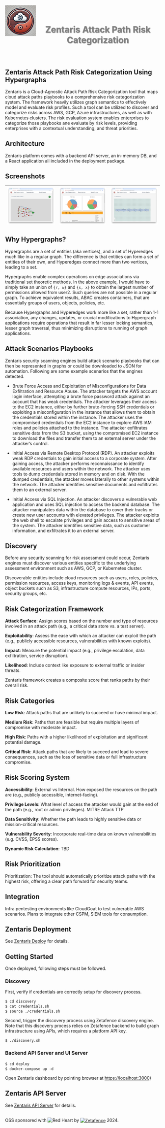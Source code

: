 <h1 align="center">
    <img align="left" width="100" height="100" src="images/zentaris.png" alt="zentaris"/>
    <br />
    <p style="color: #808080; text-shadow: 1px 1px 2px rgba(0, 0, 0, 0.5);">
    Zentaris Attack Path Risk Categorization
    </p>
</h1>

<br/>

## Zentaris Attack Path Risk Categorization Using Hypergraphs

Zentaris is a Cloud-Agnostic Attack Path Risk Categorization tool that maps cloud attack paths playbooks to a comprehensive risk categorization system. The framework heavily utilizes graph semantics to effectively model and evaluate risk profiles. Such a tool can be utilized to discover and categorize risks across AWS, GCP, Azure infrastructures, as well as with Kubernetes clusters. The risk evaluation system enables enterprises to categorize those playbooks ane evaluate by risk levels, providing enterprises with a contextual understanding, and threat priorities.

## Architecture

Zentaris platform comes with a backend API server, an in-memory DB, and a React application all included in the deployment package.

## Screenshots

| ![Dependencies](images/dependencies.png) | ![Risk Categorization](images/risk.png) | ![Attack Graphs](images/attack.png) |
|--------------------------------------------|--------------------------------------------|--------------------------------------------|

## Why Hypergraphs?

Hypergraphs are a set of entities (aka vertices), and a set of Hyperedges much like in a regular graph. The difference is that entities can form a set of entities of their own, and Hyperedges connect more than two vertices, leading to a set.

Hypergraphs enable complex operations on edge associations via traditional set theoretic methods. In the above example, I would have to simply take an union of `{r, w}` and `{s, x}` to obtain the largest number of permissions allowed from user2. Such queries are not possible in a regular graph. To achieve equivalent results, ABAC creates containers, that are essentially groups of users, objects, policies, etc.

Because Hypergraphs and Hyperedges work more like a set, rather than 1-1 association, any changes, updates, or crucial modifications to Hypergraph applications require operations that result in far lesser locking semantics, lesser graph traversal, thus minimizing disruptions to running of graph applications.

## Attack Scenarios Playbooks

Zentaris security scanning engines build attack scenario playbooks that can then be represented in graphs or could be downloaded to JSON for automation. Following are some example scenarios that the engines detected.

* Brute Force Access and Exploitation of Misconfigurations for Data Exfiltration and Resource Abuse. The attacker targets the AWS account login interface, attempting a brute force password attack against an account that has weak credentials. The attacker leverages their access to the EC2 instance, either by further brute-forcing SSH credentials or exploiting a misconfiguration in the instance that allows them to obtain the credentials stored within the instance. The attacker uses the compromised credentials from the EC2 instance to explore AWS IAM roles and policies attached to the instance. The attacker exfiltrates sensitive data from the S3 bucket, using the compromised EC2 instance to download the files and transfer them to an external server under the attacker’s control.

* Initial Access via Remote Desktop Protocol (RDP). An attacker exploits weak RDP credentials to gain initial access to a corporate system. After gaining access, the attacker performs reconnaissance to identify available resources and users within the network. The attacker uses tools to dump credentials stored in memory and on disk. With the dumped credentials, the attacker moves laterally to other systems within the network. The attacker identifies sensitive documents and exfiltrates them to an external server. 
 
* Initial Access via SQL Injection. An attacker discovers a vulnerable web application and uses SQL injection to access the backend database. The attacker manipulates data within the database to cover their tracks or create new user accounts with elevated privileges. The attacker exploits the web shell to escalate privileges and gain access to sensitive areas of the system. The attacker identifies sensitive data, such as customer information, and exfiltrates it to an external server.

## Discovery

Before any security scanning for risk assessment could occur, Zentaris engines must discover various entities specific to the underlying assessment environment such as AWS, GCP, or Kubernetes cluster.

Discoverable entities include cloud resources such as users, roles, policies, permission resources, access keys, monitoring logs & events, API events, object buckets such as S3, infrastructure compute resources, IPs, ports, security groups, etc.

## Risk Categorization Framework

**Attack Surface**: Assign scores based on the number and type of resources involved in an attack path (e.g., a critical data store vs. a test server).

**Exploitability**: Assess the ease with which an attacker can exploit the path (e.g., publicly accessible resources, vulnerabilities with known exploits).

**Impact**: Measure the potential impact (e.g., privilege escalation, data exfiltration, service disruption).

**Likelihood**: Include context like exposure to external traffic or insider threats.

Zentaris framework creates a composite score that ranks paths by their overall risk.

## Risk Categories

**Low Risk**: Attack paths that are unlikely to succeed or have minimal impact.

**Medium Risk**: Paths that are feasible but require multiple layers of compromise with moderate impact.

**High Risk**: Paths with a higher likelihood of exploitation and significant potential damage.

**Critical Risk**: Attack paths that are likely to succeed and lead to severe consequences, such as the loss of sensitive data or full infrastructure compromise.

## Risk Scoring System

**Accessibility**: External vs Internal. How exposed the resources on the path are (e.g., publicly accessible, internet-facing).

**Privilege Levels**: What level of access the attacker would gain at the end of the path (e.g., root or admin privileges). MITRE Attack TTP

**Data Sensitivity**: Whether the path leads to highly sensitive data or mission-critical resources.

**Vulnerability Severity**: Incorporate real-time data on known vulnerabilities (e.g. CVSS, EPSS scores).

**Dynamic Risk Calculation**: TBD

## Risk Prioritization

Prioritization: The tool should automatically prioritize attack paths with the highest risk, offering a clear path forward for security teams.

## Integration

Infra pentesting environments like CloudGoat to test vulnerable AWS scenarios. Plans to integrate other CSPM, SIEM tools for consumption.

## Zentaris Deployment

See [Zentaris Deploy](deploy/README.md) for details.

## Getting Started

Once deployed, following steps must be followed.

### Discovery

First, verify if credentials are correctly setup for discovery process.

```
$ cd discovery
$ cat credentials.sh
$ source ./credentials.sh
```

Second, trigger the discovery process using Zetafence discovery engine. Note that this discovery process relies on Zetafence backend to build graph infrastructure using APIs, which requires a platform API key.

```
$ ./discovery.sh
```

### Backend API Server and UI Server

```
$ cd deploy
$ docker-compose up -d
```

Open Zentaris dashboard by pointing browser at [https://localhost:3000)](https://localhost:3000)

## Zentaris API Server

See [Zentaris API Server](apiserver/README.md) for details.

<br/>OSS sponsored with ![Red Heart](https://img.shields.io/badge/-❤-ff0000?style=for-the-badge) by
    <a href="https://zetafence.com">
    <img align="center" width="85" src="https://img.shields.io/badge/Zetafence-8A2BE2" alt="Zetafence"/></a>
2024.

